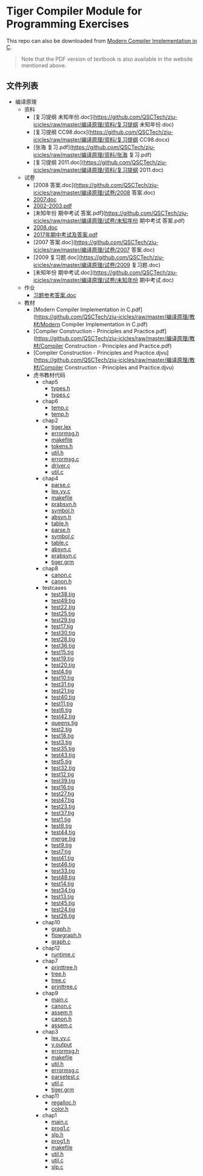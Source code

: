 # Tiger Compiler Module for Programming Exercises

This repo can also be downloaded from [Modern Compiler Implementation in C](https://www.cs.princeton.edu/~appel/modern/c/).

> Note that the PDF version of textbook is also available in the website mentioned above.


## 文件列表

- 编译原理
    - 资料
        - [复习提纲 未知年份.doc](https://github.com/QSCTech/zju-icicles/raw/master/编译原理/资料/复习提纲 未知年份.doc)
        - [复习提纲 CC98.docx](https://github.com/QSCTech/zju-icicles/raw/master/编译原理/资料/复习提纲 CC98.docx)
        - [张海 复习.pdf](https://github.com/QSCTech/zju-icicles/raw/master/编译原理/资料/张海 复习.pdf)
        - [复习提纲 2011.doc](https://github.com/QSCTech/zju-icicles/raw/master/编译原理/资料/复习提纲 2011.doc)
    - 试卷
        - [2008 答案.doc](https://github.com/QSCTech/zju-icicles/raw/master/编译原理/试卷/2008 答案.doc)
        - [2007.doc](https://github.com/QSCTech/zju-icicles/raw/master/编译原理/试卷/2007.doc)
        - [2002-2003.pdf](https://github.com/QSCTech/zju-icicles/raw/master/编译原理/试卷/2002-2003.pdf)
        - [未知年份 期中考试 答案.pdf](https://github.com/QSCTech/zju-icicles/raw/master/编译原理/试卷/未知年份 期中考试 答案.pdf)
        - [2008.doc](https://github.com/QSCTech/zju-icicles/raw/master/编译原理/试卷/2008.doc)
        - [2017年期中考试及答案.pdf](https://github.com/QSCTech/zju-icicles/raw/master/编译原理/试卷/2017年期中考试及答案.pdf)
        - [2007 答案.doc](https://github.com/QSCTech/zju-icicles/raw/master/编译原理/试卷/2007 答案.doc)
        - [2009 复习题.doc](https://github.com/QSCTech/zju-icicles/raw/master/编译原理/试卷/2009 复习题.doc)
        - [未知年份 期中考试.doc](https://github.com/QSCTech/zju-icicles/raw/master/编译原理/试卷/未知年份 期中考试.doc)
    - 作业
        - [习题参考答案.doc](https://github.com/QSCTech/zju-icicles/raw/master/编译原理/作业/习题参考答案.doc)
    - 教材
        - [Modern Compiler Implementation in C.pdf](https://github.com/QSCTech/zju-icicles/raw/master/编译原理/教材/Modern Compiler Implementation in C.pdf)
        - [Compiler Construction - Principles and Practice.pdf](https://github.com/QSCTech/zju-icicles/raw/master/编译原理/教材/Compiler Construction - Principles and Practice.pdf)
        - [Compiler Construction - Principles and Practice.djvu](https://github.com/QSCTech/zju-icicles/raw/master/编译原理/教材/Compiler Construction - Principles and Practice.djvu)
        - 虎书教材代码
            - chap5
                - [types.h](https://github.com/QSCTech/zju-icicles/raw/master/编译原理/教材/虎书教材代码/chap5/types.h)
                - [types.c](https://github.com/QSCTech/zju-icicles/raw/master/编译原理/教材/虎书教材代码/chap5/types.c)
            - chap6
                - [temp.c](https://github.com/QSCTech/zju-icicles/raw/master/编译原理/教材/虎书教材代码/chap6/temp.c)
                - [temp.h](https://github.com/QSCTech/zju-icicles/raw/master/编译原理/教材/虎书教材代码/chap6/temp.h)
            - chap2
                - [tiger.lex](https://github.com/QSCTech/zju-icicles/raw/master/编译原理/教材/虎书教材代码/chap2/tiger.lex)
                - [errormsg.h](https://github.com/QSCTech/zju-icicles/raw/master/编译原理/教材/虎书教材代码/chap2/errormsg.h)
                - [makefile](https://github.com/QSCTech/zju-icicles/raw/master/编译原理/教材/虎书教材代码/chap2/makefile)
                - [tokens.h](https://github.com/QSCTech/zju-icicles/raw/master/编译原理/教材/虎书教材代码/chap2/tokens.h)
                - [util.h](https://github.com/QSCTech/zju-icicles/raw/master/编译原理/教材/虎书教材代码/chap2/util.h)
                - [errormsg.c](https://github.com/QSCTech/zju-icicles/raw/master/编译原理/教材/虎书教材代码/chap2/errormsg.c)
                - [driver.c](https://github.com/QSCTech/zju-icicles/raw/master/编译原理/教材/虎书教材代码/chap2/driver.c)
                - [util.c](https://github.com/QSCTech/zju-icicles/raw/master/编译原理/教材/虎书教材代码/chap2/util.c)
            - chap4
                - [parse.c](https://github.com/QSCTech/zju-icicles/raw/master/编译原理/教材/虎书教材代码/chap4/parse.c)
                - [lex.yy.c](https://github.com/QSCTech/zju-icicles/raw/master/编译原理/教材/虎书教材代码/chap4/lex.yy.c)
                - [makefile](https://github.com/QSCTech/zju-icicles/raw/master/编译原理/教材/虎书教材代码/chap4/makefile)
                - [prabsyn.h](https://github.com/QSCTech/zju-icicles/raw/master/编译原理/教材/虎书教材代码/chap4/prabsyn.h)
                - [symbol.h](https://github.com/QSCTech/zju-icicles/raw/master/编译原理/教材/虎书教材代码/chap4/symbol.h)
                - [absyn.h](https://github.com/QSCTech/zju-icicles/raw/master/编译原理/教材/虎书教材代码/chap4/absyn.h)
                - [table.h](https://github.com/QSCTech/zju-icicles/raw/master/编译原理/教材/虎书教材代码/chap4/table.h)
                - [parse.h](https://github.com/QSCTech/zju-icicles/raw/master/编译原理/教材/虎书教材代码/chap4/parse.h)
                - [symbol.c](https://github.com/QSCTech/zju-icicles/raw/master/编译原理/教材/虎书教材代码/chap4/symbol.c)
                - [table.c](https://github.com/QSCTech/zju-icicles/raw/master/编译原理/教材/虎书教材代码/chap4/table.c)
                - [absyn.c](https://github.com/QSCTech/zju-icicles/raw/master/编译原理/教材/虎书教材代码/chap4/absyn.c)
                - [prabsyn.c](https://github.com/QSCTech/zju-icicles/raw/master/编译原理/教材/虎书教材代码/chap4/prabsyn.c)
                - [tiger.grm](https://github.com/QSCTech/zju-icicles/raw/master/编译原理/教材/虎书教材代码/chap4/tiger.grm)
            - chap8
                - [canon.c](https://github.com/QSCTech/zju-icicles/raw/master/编译原理/教材/虎书教材代码/chap8/canon.c)
                - [canon.h](https://github.com/QSCTech/zju-icicles/raw/master/编译原理/教材/虎书教材代码/chap8/canon.h)
            - testcases
                - [test38.tig](https://github.com/QSCTech/zju-icicles/raw/master/编译原理/教材/虎书教材代码/testcases/test38.tig)
                - [test49.tig](https://github.com/QSCTech/zju-icicles/raw/master/编译原理/教材/虎书教材代码/testcases/test49.tig)
                - [test22.tig](https://github.com/QSCTech/zju-icicles/raw/master/编译原理/教材/虎书教材代码/testcases/test22.tig)
                - [test25.tig](https://github.com/QSCTech/zju-icicles/raw/master/编译原理/教材/虎书教材代码/testcases/test25.tig)
                - [test29.tig](https://github.com/QSCTech/zju-icicles/raw/master/编译原理/教材/虎书教材代码/testcases/test29.tig)
                - [test17.tig](https://github.com/QSCTech/zju-icicles/raw/master/编译原理/教材/虎书教材代码/testcases/test17.tig)
                - [test30.tig](https://github.com/QSCTech/zju-icicles/raw/master/编译原理/教材/虎书教材代码/testcases/test30.tig)
                - [test28.tig](https://github.com/QSCTech/zju-icicles/raw/master/编译原理/教材/虎书教材代码/testcases/test28.tig)
                - [test36.tig](https://github.com/QSCTech/zju-icicles/raw/master/编译原理/教材/虎书教材代码/testcases/test36.tig)
                - [test15.tig](https://github.com/QSCTech/zju-icicles/raw/master/编译原理/教材/虎书教材代码/testcases/test15.tig)
                - [test19.tig](https://github.com/QSCTech/zju-icicles/raw/master/编译原理/教材/虎书教材代码/testcases/test19.tig)
                - [test20.tig](https://github.com/QSCTech/zju-icicles/raw/master/编译原理/教材/虎书教材代码/testcases/test20.tig)
                - [test4.tig](https://github.com/QSCTech/zju-icicles/raw/master/编译原理/教材/虎书教材代码/testcases/test4.tig)
                - [test10.tig](https://github.com/QSCTech/zju-icicles/raw/master/编译原理/教材/虎书教材代码/testcases/test10.tig)
                - [test31.tig](https://github.com/QSCTech/zju-icicles/raw/master/编译原理/教材/虎书教材代码/testcases/test31.tig)
                - [test21.tig](https://github.com/QSCTech/zju-icicles/raw/master/编译原理/教材/虎书教材代码/testcases/test21.tig)
                - [test40.tig](https://github.com/QSCTech/zju-icicles/raw/master/编译原理/教材/虎书教材代码/testcases/test40.tig)
                - [test11.tig](https://github.com/QSCTech/zju-icicles/raw/master/编译原理/教材/虎书教材代码/testcases/test11.tig)
                - [test6.tig](https://github.com/QSCTech/zju-icicles/raw/master/编译原理/教材/虎书教材代码/testcases/test6.tig)
                - [test42.tig](https://github.com/QSCTech/zju-icicles/raw/master/编译原理/教材/虎书教材代码/testcases/test42.tig)
                - [queens.tig](https://github.com/QSCTech/zju-icicles/raw/master/编译原理/教材/虎书教材代码/testcases/queens.tig)
                - [test2.tig](https://github.com/QSCTech/zju-icicles/raw/master/编译原理/教材/虎书教材代码/testcases/test2.tig)
                - [test18.tig](https://github.com/QSCTech/zju-icicles/raw/master/编译原理/教材/虎书教材代码/testcases/test18.tig)
                - [test3.tig](https://github.com/QSCTech/zju-icicles/raw/master/编译原理/教材/虎书教材代码/testcases/test3.tig)
                - [test35.tig](https://github.com/QSCTech/zju-icicles/raw/master/编译原理/教材/虎书教材代码/testcases/test35.tig)
                - [test43.tig](https://github.com/QSCTech/zju-icicles/raw/master/编译原理/教材/虎书教材代码/testcases/test43.tig)
                - [test5.tig](https://github.com/QSCTech/zju-icicles/raw/master/编译原理/教材/虎书教材代码/testcases/test5.tig)
                - [test32.tig](https://github.com/QSCTech/zju-icicles/raw/master/编译原理/教材/虎书教材代码/testcases/test32.tig)
                - [test12.tig](https://github.com/QSCTech/zju-icicles/raw/master/编译原理/教材/虎书教材代码/testcases/test12.tig)
                - [test39.tig](https://github.com/QSCTech/zju-icicles/raw/master/编译原理/教材/虎书教材代码/testcases/test39.tig)
                - [test16.tig](https://github.com/QSCTech/zju-icicles/raw/master/编译原理/教材/虎书教材代码/testcases/test16.tig)
                - [test27.tig](https://github.com/QSCTech/zju-icicles/raw/master/编译原理/教材/虎书教材代码/testcases/test27.tig)
                - [test47.tig](https://github.com/QSCTech/zju-icicles/raw/master/编译原理/教材/虎书教材代码/testcases/test47.tig)
                - [test23.tig](https://github.com/QSCTech/zju-icicles/raw/master/编译原理/教材/虎书教材代码/testcases/test23.tig)
                - [test37.tig](https://github.com/QSCTech/zju-icicles/raw/master/编译原理/教材/虎书教材代码/testcases/test37.tig)
                - [test1.tig](https://github.com/QSCTech/zju-icicles/raw/master/编译原理/教材/虎书教材代码/testcases/test1.tig)
                - [test8.tig](https://github.com/QSCTech/zju-icicles/raw/master/编译原理/教材/虎书教材代码/testcases/test8.tig)
                - [test44.tig](https://github.com/QSCTech/zju-icicles/raw/master/编译原理/教材/虎书教材代码/testcases/test44.tig)
                - [merge.tig](https://github.com/QSCTech/zju-icicles/raw/master/编译原理/教材/虎书教材代码/testcases/merge.tig)
                - [test9.tig](https://github.com/QSCTech/zju-icicles/raw/master/编译原理/教材/虎书教材代码/testcases/test9.tig)
                - [test7.tig](https://github.com/QSCTech/zju-icicles/raw/master/编译原理/教材/虎书教材代码/testcases/test7.tig)
                - [test41.tig](https://github.com/QSCTech/zju-icicles/raw/master/编译原理/教材/虎书教材代码/testcases/test41.tig)
                - [test46.tig](https://github.com/QSCTech/zju-icicles/raw/master/编译原理/教材/虎书教材代码/testcases/test46.tig)
                - [test33.tig](https://github.com/QSCTech/zju-icicles/raw/master/编译原理/教材/虎书教材代码/testcases/test33.tig)
                - [test48.tig](https://github.com/QSCTech/zju-icicles/raw/master/编译原理/教材/虎书教材代码/testcases/test48.tig)
                - [test14.tig](https://github.com/QSCTech/zju-icicles/raw/master/编译原理/教材/虎书教材代码/testcases/test14.tig)
                - [test34.tig](https://github.com/QSCTech/zju-icicles/raw/master/编译原理/教材/虎书教材代码/testcases/test34.tig)
                - [test13.tig](https://github.com/QSCTech/zju-icicles/raw/master/编译原理/教材/虎书教材代码/testcases/test13.tig)
                - [test45.tig](https://github.com/QSCTech/zju-icicles/raw/master/编译原理/教材/虎书教材代码/testcases/test45.tig)
                - [test24.tig](https://github.com/QSCTech/zju-icicles/raw/master/编译原理/教材/虎书教材代码/testcases/test24.tig)
                - [test26.tig](https://github.com/QSCTech/zju-icicles/raw/master/编译原理/教材/虎书教材代码/testcases/test26.tig)
            - chap10
                - [graph.h](https://github.com/QSCTech/zju-icicles/raw/master/编译原理/教材/虎书教材代码/chap10/graph.h)
                - [flowgraph.h](https://github.com/QSCTech/zju-icicles/raw/master/编译原理/教材/虎书教材代码/chap10/flowgraph.h)
                - [graph.c](https://github.com/QSCTech/zju-icicles/raw/master/编译原理/教材/虎书教材代码/chap10/graph.c)
            - chap12
                - [runtime.c](https://github.com/QSCTech/zju-icicles/raw/master/编译原理/教材/虎书教材代码/chap12/runtime.c)
            - chap7
                - [printtree.h](https://github.com/QSCTech/zju-icicles/raw/master/编译原理/教材/虎书教材代码/chap7/printtree.h)
                - [tree.h](https://github.com/QSCTech/zju-icicles/raw/master/编译原理/教材/虎书教材代码/chap7/tree.h)
                - [tree.c](https://github.com/QSCTech/zju-icicles/raw/master/编译原理/教材/虎书教材代码/chap7/tree.c)
                - [printtree.c](https://github.com/QSCTech/zju-icicles/raw/master/编译原理/教材/虎书教材代码/chap7/printtree.c)
            - chap9
                - [main.c](https://github.com/QSCTech/zju-icicles/raw/master/编译原理/教材/虎书教材代码/chap9/main.c)
                - [canon.c](https://github.com/QSCTech/zju-icicles/raw/master/编译原理/教材/虎书教材代码/chap9/canon.c)
                - [assem.h](https://github.com/QSCTech/zju-icicles/raw/master/编译原理/教材/虎书教材代码/chap9/assem.h)
                - [canon.h](https://github.com/QSCTech/zju-icicles/raw/master/编译原理/教材/虎书教材代码/chap9/canon.h)
                - [assem.c](https://github.com/QSCTech/zju-icicles/raw/master/编译原理/教材/虎书教材代码/chap9/assem.c)
            - chap3
                - [lex.yy.c](https://github.com/QSCTech/zju-icicles/raw/master/编译原理/教材/虎书教材代码/chap3/lex.yy.c)
                - [y.output](https://github.com/QSCTech/zju-icicles/raw/master/编译原理/教材/虎书教材代码/chap3/y.output)
                - [errormsg.h](https://github.com/QSCTech/zju-icicles/raw/master/编译原理/教材/虎书教材代码/chap3/errormsg.h)
                - [makefile](https://github.com/QSCTech/zju-icicles/raw/master/编译原理/教材/虎书教材代码/chap3/makefile)
                - [util.h](https://github.com/QSCTech/zju-icicles/raw/master/编译原理/教材/虎书教材代码/chap3/util.h)
                - [errormsg.c](https://github.com/QSCTech/zju-icicles/raw/master/编译原理/教材/虎书教材代码/chap3/errormsg.c)
                - [parsetest.c](https://github.com/QSCTech/zju-icicles/raw/master/编译原理/教材/虎书教材代码/chap3/parsetest.c)
                - [util.c](https://github.com/QSCTech/zju-icicles/raw/master/编译原理/教材/虎书教材代码/chap3/util.c)
                - [tiger.grm](https://github.com/QSCTech/zju-icicles/raw/master/编译原理/教材/虎书教材代码/chap3/tiger.grm)
            - chap11
                - [regalloc.h](https://github.com/QSCTech/zju-icicles/raw/master/编译原理/教材/虎书教材代码/chap11/regalloc.h)
                - [color.h](https://github.com/QSCTech/zju-icicles/raw/master/编译原理/教材/虎书教材代码/chap11/color.h)
            - chap1
                - [main.c](https://github.com/QSCTech/zju-icicles/raw/master/编译原理/教材/虎书教材代码/chap1/main.c)
                - [prog1.c](https://github.com/QSCTech/zju-icicles/raw/master/编译原理/教材/虎书教材代码/chap1/prog1.c)
                - [slp.h](https://github.com/QSCTech/zju-icicles/raw/master/编译原理/教材/虎书教材代码/chap1/slp.h)
                - [prog1.h](https://github.com/QSCTech/zju-icicles/raw/master/编译原理/教材/虎书教材代码/chap1/prog1.h)
                - [makefile](https://github.com/QSCTech/zju-icicles/raw/master/编译原理/教材/虎书教材代码/chap1/makefile)
                - [util.h](https://github.com/QSCTech/zju-icicles/raw/master/编译原理/教材/虎书教材代码/chap1/util.h)
                - [util.c](https://github.com/QSCTech/zju-icicles/raw/master/编译原理/教材/虎书教材代码/chap1/util.c)
                - [slp.c](https://github.com/QSCTech/zju-icicles/raw/master/编译原理/教材/虎书教材代码/chap1/slp.c)
